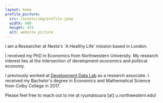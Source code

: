 ```yaml
---
layout: home
profile_picture:
  src: /assets/img/profile.jpeg
  width: 400
  height: 474
  alt: website picture
---
```


<p>
I am a Researcher at Nesta's `A Healthy Life' mission based in London.
</p>

<p>
I received my PhD in Economics from Northwestern University. My research interest lies at the intersection of development economics and political economy. 
<p>

<p>
I previously worked at <a href="http://www.devdatalab.org">Development Data Lab</a> as a research associate. I received my Bachelor's degree in Economics and Mathematical Science from Colby College in 2017.
</p>

<p>
Please feel free to reach out to me at ryumatsuura [at] u.northwestern.edu!
</p>